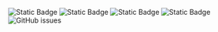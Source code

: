 ![Static Badge](https://img.shields.io/badge/blacklists-60-000000) ![Static Badge](https://img.shields.io/badge/blacklisted-2932314-cc0000) ![Static Badge](https://img.shields.io/badge/whitelisted-2243-00CC00) ![Static Badge](https://img.shields.io/badge/streaming_blacklist-28107-000000) ![GitHub issues](https://img.shields.io/github/issues/fabriziosalmi/blacklists)
